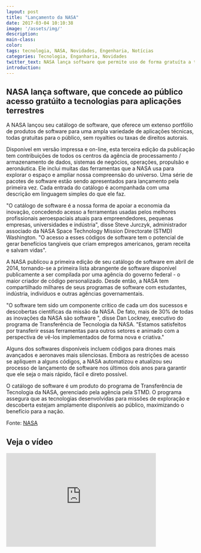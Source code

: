 ```yaml
---
layout: post
title: "Lançamento da NASA"
date: 2017-03-04 10:10:38
image: '/assets/img/'
description:
main-class:
color:
tags: tecnologia, NASA, Novidades, Engenharia, Notícias
categories: Tecnologia, Enganharia, Novidades
twitter_text: NASA lança software que permite uso de forma gratuíta a tecnologias.
introduction:
---
```



## NASA lança software, que concede ao público acesso gratúito a tecnologias para aplicações terrestres


A NASA lançou seu catálogo de software, que oferece um extenso portfólio de produtos de software para uma ampla variedade de aplicações técnicas, todas gratuitas para o público, sem royalties ou taxas de direitos autorais.

Disponível em versão impressa e on-line, esta terceira edição da publicação tem contribuições de todos os centros da agência de processamento / armazenamento de dados, sistemas de negócios, operações, propulsão e aeronáutica. Ele inclui muitas das ferramentas que a NASA usa para explorar o espaço e ampliar nossa compreensão do universo. Uma série de pacotes de software estão sendo apresentados para lançamento pela primeira vez. Cada entrada do catálogo é acompanhada com uma descrição em linguagem simples do que ele faz.

"O catálogo de software é a nossa forma de apoiar a economia da inovação, concedendo acesso a ferramentas usadas pelos melhores profissionais aeroespaciais atuais para empreendedores, pequenas empresas, universidades e indústria", disse Steve Jurczyk, administrador associado da NASA Space Technology Mission Directorate (STMD) Washington. "O acesso a esses códigos de software tem o potencial de gerar benefícios tangíveis que criam empregos americanos, geram receita e salvam vidas".

A NASA publicou a primeira edição de seu catálogo de software em abril de 2014, tornando-se a primeira lista abrangente de software disponível publicamente a ser compilada por uma agência do governo federal - o maior criador de código personalizado. Desde então, a NASA tem compartilhado milhares de seus programas de software com estudantes, indústria, indivíduos e outras agências governamentais.

"O software tem sido um componente crítico de cada um dos sucessos e descobertas científicas da missão da NASA. De fato, mais de 30% de todas as inovações da NASA são software ", disse Dan Lockney, executivo do programa de Transferência de Tecnologia da NASA. "Estamos satisfeitos por transferir essas ferramentas para outros setores e animado com a perspectiva de vê-los implementados de forma nova e criativa."

Alguns dos softwares disponíveis incluem códigos para drones mais avançados e aeronaves mais silenciosas. Embora as restrições de acesso se apliquem a alguns códigos, a NASA automatizou e atualizou seu processo de lançamento de software nos últimos dois anos para garantir que ele seja o mais rápido, fácil e direto possível.

O catálogo de software é um produto do programa de Transferência de Tecnologia da NASA, gerenciado pela agência pela STMD. O programa assegura que as tecnologias desenvolvidas para missões de exploração e descoberta estejam amplamente disponíveis ao público, maximizando o benefício para a nação.

Fonte: [NASA]

## Veja o vídeo

<iframe width="400" height="250" src="https://www.youtube.com/embed/JIpyc8AfMZY" frameborder="0" allowfullscreen></iframe>



[NASA]: https://www.nasa.gov/press-release/nasa-releases-software-catalog-granting-the-public-free-access-to-technologies-for









